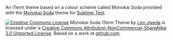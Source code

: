 An iTerm theme based on a colour scheme called Monokai Soda provided with the [Monokai Soda](https://github.com/buymeasoda/soda-theme/) theme for [Sublime Text](http://www.sublimetext.com/).

[![Creative Commons License](http://i.creativecommons.org/l/by-nc-sa/3.0/88x31.png)](http://creativecommons.org/licenses/by-nc-sa/3.0/)
Monokai Soda iTerm Theme by [Leo Jweda](http://www.LeoJweda.com/) is licensed under a [Creative Commons Attribution-NonCommercial-ShareAlike 3.0 Unported License](http://creativecommons.org/licenses/by-nc-sa/3.0/).
Based on a work at [github.com](https://github.com/buymeasoda/soda-theme/).